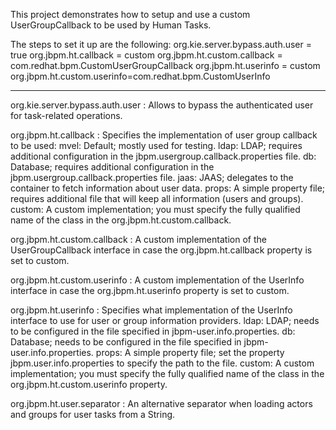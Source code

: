 This project demonstrates how to setup and use a custom UserGroupCallback to be used by Human Tasks.

The steps to set it up are the following: 
org.kie.server.bypass.auth.user = true
org.jbpm.ht.callback = custom
org.jbpm.ht.custom.callback = com.redhat.bpm.CustomUserGroupCallback
org.jbpm.ht.userinfo = custom 
org.jbpm.ht.custom.userinfo=com.redhat.bpm.CustomUserInfo

---------------------------------------------------------------------------

org.kie.server.bypass.auth.user : Allows to bypass the authenticated user for task-related operations.

org.jbpm.ht.callback : Specifies the implementation of user group callback to be used:
     mvel:   Default; mostly used for testing.
     ldap:   LDAP; requires additional configuration in the jbpm.usergroup.callback.properties file.
     db:     Database; requires additional configuration in the jbpm.usergroup.callback.properties file.
     jaas:   JAAS; delegates to the container to fetch information about user data.
     props:  A simple property file; requires additional file that will keep all information (users and groups).
     custom: A custom implementation; you must specify the fully qualified name of the class in the org.jbpm.ht.custom.callback.
     
org.jbpm.ht.custom.callback : A custom implementation of the UserGroupCallback interface in case the org.jbpm.ht.callback property is set to custom.  

org.jbpm.ht.custom.userinfo : A custom implementation of the UserInfo interface in case the org.jbpm.ht.userinfo property is set to custom.  

org.jbpm.ht.userinfo : Specifies what implementation of the UserInfo interface to use for user or group information providers.
     ldap:   LDAP; needs to be configured in the file specified in jbpm-user.info.properties.
     db:     Database; needs to be configured in the file specified in jbpm-user.info.properties.
     props:  A simple property file; set the property jbpm.user.info.properties to specify the path to the file.
     custom: A custom implementation; you must specify the fully qualified name of the class in the org.jbpm.ht.custom.userinfo property. 
     
org.jbpm.ht.user.separator : An alternative separator when loading actors and groups for user tasks from a String.

